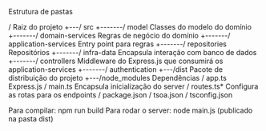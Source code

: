 Estrutura de pastas

/                               Raiz do projeto
+---/ src
+-------/ model                 Classes do modelo do domínio
+-------/ domain-services       Regras de negócio do domínio
+-------/ application-services  Entry point para regras
+-------/ repositories          Repositórios
+-------/ infra-data            Encapsula interação com banco de dados
+-------/ controllers           Middleware do Express.js que consumirá os application-services
+-------/ authentication
+---/dist                       Pacote de distribuição do projeto
+---/node_modules               Dependências
/ app.ts                        Express.js
/ main.ts                       Encapsula inicialização do server
/ routes.ts*                    Configura as rotas para os endpoints
/ package.json
/ tsoa.json
/ tsconfig.json

Para compilar: npm run build
Para rodar o server: node main.js (publicado na pasta dist)